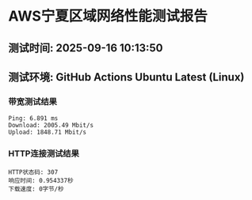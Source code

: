# AWS宁夏区域网络性能测试报告
## 测试时间: 2025-09-16 10:13:50
## 测试环境: GitHub Actions Ubuntu Latest (Linux)

### 带宽测试结果
```
Ping: 6.891 ms
Download: 2005.49 Mbit/s
Upload: 1848.71 Mbit/s
```

### HTTP连接测试结果
```
HTTP状态码: 307
响应时间: 0.954337秒
下载速度: 0字节/秒
```

